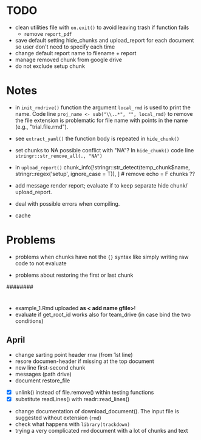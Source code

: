 # TODO

* clean utilities file with `on.exit()` to avoid leaving trash if function fails
  * remove `report_pdf`
* save default setting hide_chunks and upload_report for each document so user don't need to specify each time
* change default report name to filename + report
* manage removed chunk from google drive
* do not exclude setup chunk

# Notes

- in `init_rmdrive()` function the argument `local_rmd` is used to print the name. Code line `proj_name <- sub("\\..*", "", local_rmd)` to remove the file extension is problematic for file name with points in the name (e.g., "trial.file.rmd").

- see `extract_yaml()` the function body is repeated in `hide_chunk()`

- set chunks to NA possible conflict with "NA"? In `hide_chunk()` code line `stringr::str_remove_all(., "NA")`

- in `upload_report()` chunk_info[!stringr::str_detect(temp_chunk$name, stringr::regex('setup', ignore_case = T)), ] # remove echo = F chunks ??

- add message render report; evaluate if to keep separate hide chunk/ upload_report.

- deal with possible errors when compiling.

- cache

# Problems

- problems when chunks have not the `{}` syntax like simply writing raw code to not evaluate

- problems about restoring the first or last chunk



########


#

- example_1.Rmd uploaded **as < add name gfile>**!
- evaluate if get_root_id works also for team_drive (in case bind the two conditions)


## April 

- change sarting point header rnw (from 1st line)
- resore documen-header if missing at the top document
- new line first-second chunk
- messages (path drive)
- document restore_file
- [x] unlink() instead of file.remove() within testing functions
- [x] substitute readLines() with readr::read_lines()
- change documentation of download_document(). The input file is suggested without extension (`rmd`)
- check what happens with `library(trackdown)`
- trying a very complicated `rmd` document with a lot of chunks and text

